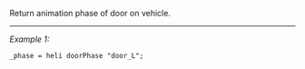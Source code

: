 Return animation phase of door on vehicle.


---
*Example 1:*
```sqf
_phase = heli doorPhase "door_L";
```